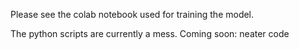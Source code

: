 Please see the colab notebook used for training the model.

The python scripts are currently a mess. Coming soon: neater code
